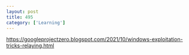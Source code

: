 ```yaml
---
layout: post
title: 495
category: ['Learning']
---
```


https://googleprojectzero.blogspot.com/2021/10/windows-exploitation-tricks-relaying.html


